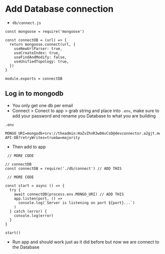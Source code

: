 # Add Database connection
* `db/connect.js`

```
const mongoose = require('mongoose')

const connectDB = (url) => {
  return mongoose.connect(url, {
    useNewUrlParser: true,
    useCreateIndex: true,
    useFindAndModify: false,
    useUnifiedTopology: true,
  })
}

module.exports = connectDB
```

## Log in to mongodb
* You only get one db per email
* Connect > Conect to app > grab string and place into `.env`, make sure to add your password and rename you Database to what you are building

`.env`

```
MONGO_URI=mongodb+srv://theadmin:HaZvZhnR3w0AvCsD@devconnector.a2gjt.mongodb.net/JOBS-API-DB?retryWrites=true&w=majority
```

* Then add to app

```
 // MORE CODE

// connectDB
const connectDB = require('./db/connect') // ADD THIS

 // MORE CODE

const start = async () => {
  try {
    await connectDB(process.env.MONGO_URI) // ADD THIS
    app.listen(port, () =>
      console.log(`Server is listening on port ${port}...`)
    )
  } catch (error) {
    console.log(error)
  }
}

start()
```

* Run app and should work just as it did before but now we are connect to the Database
